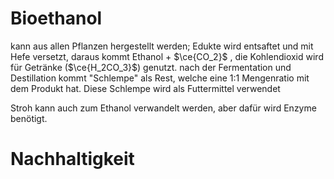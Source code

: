 # Bioethanol
kann aus allen Pflanzen hergestellt werden; 
Edukte wird entsaftet und mit Hefe versetzt, daraus kommt Ethanol + $\ce{CO_2}$ , die Kohlendioxid wird für Getränke ($\ce{H_2CO_3}$) genutzt.
nach der Fermentation und Destillation kommt "Schlempe" als Rest, welche eine 1:1 Mengenratio mit dem Produkt hat. Diese Schlempe wird als Futtermittel verwendet

Stroh kann auch zum Ethanol verwandelt werden, aber dafür wird Enzyme benötigt.

# Nachhaltigkeit
